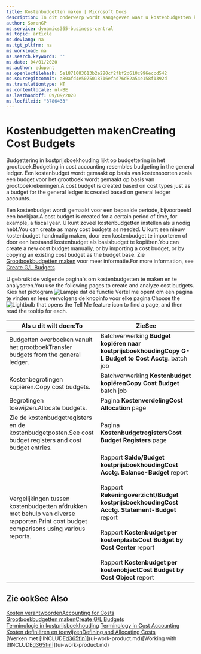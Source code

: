 ```yaml
---
title: Kostenbudgetten maken | Microsoft Docs
description: In dit onderwerp wordt aangegeven waar u kostenbudgetten kunt maken en analyseren.
author: SorenGP
ms.service: dynamics365-business-central
ms.topic: article
ms.devlang: na
ms.tgt_pltfrm: na
ms.workload: na
ms.search.keywords: ''
ms.date: 04/01/2020
ms.author: edupont
ms.openlocfilehash: 5e1871083613b2e280cf2fbf2d610c996eccd542
ms.sourcegitcommit: a80afd4e5075018716efad76d82a54e158f1392d
ms.translationtype: HT
ms.contentlocale: nl-BE
ms.lasthandoff: 09/09/2020
ms.locfileid: "3786433"
---
```

# <a name="creating-cost-budgets"></a><span data-ttu-id="b308c-103">Kostenbudgetten maken</span><span class="sxs-lookup"><span data-stu-id="b308c-103">Creating Cost Budgets</span></span>
<span data-ttu-id="b308c-104">Budgettering in kostprijsboekhouding lijkt op budgettering in het grootboek.</span><span class="sxs-lookup"><span data-stu-id="b308c-104">Budgeting in cost accounting resembles budgeting in the general ledger.</span></span> <span data-ttu-id="b308c-105">Een kostenbudget wordt gemaakt op basis van kostensoorten zoals een budget voor het grootboek wordt gemaakt op basis van grootboekrekeningen.</span><span class="sxs-lookup"><span data-stu-id="b308c-105">A cost budget is created based on cost types just as a budget for the general ledger is created based on general ledger accounts.</span></span>  

<span data-ttu-id="b308c-106">Een kostenbudget wordt gemaakt voor een bepaalde periode, bijvoorbeeld een boekjaar.</span><span class="sxs-lookup"><span data-stu-id="b308c-106">A cost budget is created for a certain period of time, for example, a fiscal year.</span></span> <span data-ttu-id="b308c-107">U kunt zoveel kostenbudgetten instellen als u nodig hebt.</span><span class="sxs-lookup"><span data-stu-id="b308c-107">You can create as many cost budgets as needed.</span></span> <span data-ttu-id="b308c-108">U kunt een nieuw kostenbudget handmatig maken, door een kostenbudget te importeren of door een bestaand kostenbudget als basisbudget te kopiëren.</span><span class="sxs-lookup"><span data-stu-id="b308c-108">You can create a new cost budget manually, or by importing a cost budget, or by copying an existing cost budget as the budget base.</span></span> <span data-ttu-id="b308c-109">Zie [Grootboekbudgetten maken](finance-how-create-budgets.md) voor meer informatie.</span><span class="sxs-lookup"><span data-stu-id="b308c-109">For more information, see [Create G/L Budgets](finance-how-create-budgets.md).</span></span>

<span data-ttu-id="b308c-110">U gebruikt de volgende pagina's om kostenbudgetten te maken en te analyseren.</span><span class="sxs-lookup"><span data-stu-id="b308c-110">You use the following pages to create and analyze cost budgets.</span></span> <span data-ttu-id="b308c-111">Kies het pictogram ![Lampje dat de functie Vertel me opent](media/ui-search/search_small.png "Vertel me wat u wilt doen") om een pagina te vinden en lees vervolgens de knopinfo voor elke pagina.</span><span class="sxs-lookup"><span data-stu-id="b308c-111">Choose the ![Lightbulb that opens the Tell Me feature](media/ui-search/search_small.png "Tell me what you want to do") icon to find a page, and then read the tooltip for each.</span></span>

|<span data-ttu-id="b308c-112">Als u dit wilt doen:</span><span class="sxs-lookup"><span data-stu-id="b308c-112">To</span></span>|<span data-ttu-id="b308c-113">Zie</span><span class="sxs-lookup"><span data-stu-id="b308c-113">See</span></span>|  
|--------|---------|  
|<span data-ttu-id="b308c-114">Budgetten overboeken vanuit het grootboek</span><span class="sxs-lookup"><span data-stu-id="b308c-114">Transfer budgets from the general ledger.</span></span>|<span data-ttu-id="b308c-115">Batchverwerking **Budget kopiëren naar kostprijsboekhouding**</span><span class="sxs-lookup"><span data-stu-id="b308c-115">**Copy G-L Budget to Cost Acctg.** batch job</span></span>|  
|<span data-ttu-id="b308c-116">Kostenbegrotingen kopiëren.</span><span class="sxs-lookup"><span data-stu-id="b308c-116">Copy cost budgets.</span></span>|<span data-ttu-id="b308c-117">Batchverwerking **Kostenbudget kopiëren**</span><span class="sxs-lookup"><span data-stu-id="b308c-117">**Copy Cost Budget** batch job</span></span>|  
|<span data-ttu-id="b308c-118">Begrotingen toewijzen.</span><span class="sxs-lookup"><span data-stu-id="b308c-118">Allocate budgets.</span></span>|<span data-ttu-id="b308c-119">Pagina **Kostenverdeling**</span><span class="sxs-lookup"><span data-stu-id="b308c-119">**Cost Allocation** page</span></span>|  
|<span data-ttu-id="b308c-120">Zie de kostenbudgetregisters en de kostenbudgetposten.</span><span class="sxs-lookup"><span data-stu-id="b308c-120">See cost budget registers and cost budget entries.</span></span>|<span data-ttu-id="b308c-121">Pagina **Kostenbudgetregisters**</span><span class="sxs-lookup"><span data-stu-id="b308c-121">**Cost Budget Registers** page</span></span>|  
|<span data-ttu-id="b308c-122">Vergelijkingen tussen kostenbudgetten afdrukken met behulp van diverse rapporten.</span><span class="sxs-lookup"><span data-stu-id="b308c-122">Print cost budget comparisons using various reports.</span></span>|<span data-ttu-id="b308c-123">Rapport **Saldo/Budget kostprijsboekhouding**</span><span class="sxs-lookup"><span data-stu-id="b308c-123">**Cost Acctg. Balance-Budget** report</span></span><br /><br /> <span data-ttu-id="b308c-124">Rapport **Rekeningoverzicht/Budget kostprijsboekhouding**</span><span class="sxs-lookup"><span data-stu-id="b308c-124">**Cost Acctg. Statement-Budget** report</span></span><br /><br /> <span data-ttu-id="b308c-125">Rapport **Kostenbudget per kostenplaats**</span><span class="sxs-lookup"><span data-stu-id="b308c-125">**Cost Budget by Cost Center** report</span></span><br /><br /> <span data-ttu-id="b308c-126">Rapport **Kostenbudget per kostenobject**</span><span class="sxs-lookup"><span data-stu-id="b308c-126">**Cost Budget by Cost Object** report</span></span>|  

## <a name="see-also"></a><span data-ttu-id="b308c-127">Zie ook</span><span class="sxs-lookup"><span data-stu-id="b308c-127">See Also</span></span>  
[<span data-ttu-id="b308c-128">Kosten verantwoorden</span><span class="sxs-lookup"><span data-stu-id="b308c-128">Accounting for Costs</span></span>](finance-manage-cost-accounting.md)  
[<span data-ttu-id="b308c-129">Grootboekbudgetten maken</span><span class="sxs-lookup"><span data-stu-id="b308c-129">Create G/L Budgets</span></span>](finance-how-create-budgets.md)  
<span data-ttu-id="b308c-130">[Terminologie in kostprijsboekhouding](finance-terminology-in-cost-accounting.md) </span><span class="sxs-lookup"><span data-stu-id="b308c-130">[Terminology in Cost Accounting](finance-terminology-in-cost-accounting.md) </span></span>  
[<span data-ttu-id="b308c-131">Kosten definiëren en toewijzen</span><span class="sxs-lookup"><span data-stu-id="b308c-131">Defining and Allocating Costs</span></span>](finance-define-and-allocate-costs.md)  
<span data-ttu-id="b308c-132">[Werken met [!INCLUDE[d365fin](includes/d365fin_md.md)]](ui-work-product.md)</span><span class="sxs-lookup"><span data-stu-id="b308c-132">[Working with [!INCLUDE[d365fin](includes/d365fin_md.md)]](ui-work-product.md)</span></span>
